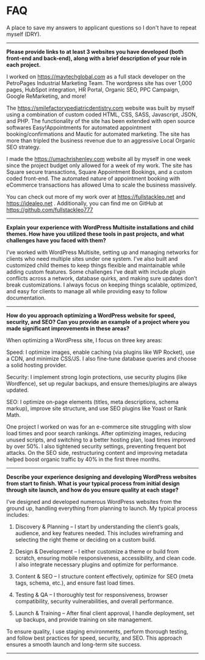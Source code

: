 # FAQ

A place to save my answers to applicant questions so I don't have to repeat myself (DRY).

___

**Please provide links to at least 3 websites you have developed (both front-end and back-end), along with a brief description of your role in each project.**

I worked on https://mavtechglobal.com as a full stack developer on the PetroPages Industrial Marketing Team. The wordpress site has over 1,000 pages, HubSpot integration, HR Portal, Organic SEO, PPC Campaign, Google ReMarketing, and more!

The https://smilefactorypediatricdentistry.com website was built by myself using a combination of custom coded HTML, CSS, SASS, Javascript, JSON, and PHP. The functionality of the site has been extended with open source softwares Easy!Appointments for automated appointment booking/confirmations and Mautic for automated marketing. The site has more than tripled the business revenue due to an aggressive Local Organic SEO strategy.

I made the https://umachrishenley.com website all by myself in one week since the project budget only allowed for a week of my work. The site has Square secure transactions, Square Appointment Bookings, and a custom coded front-end. The automated nature of appointment booking with eCommerce transactions has allowed Uma to scale the business massively.

You can check out more of my work over at https://fullstackleo.net and https://idealeo.net . Additionally, you can find me on GitHub at https://github.com/fullstackleo777

___

**Explain your experience with WordPress Multisite installations and child themes. How have you utilized these tools in past projects, and what challenges have you faced with them?**

I’ve worked with WordPress Multisite, setting up and managing networks for clients who need multiple sites under one system. I’ve also built and customized child themes to keep things flexible and maintainable while adding custom features. Some challenges I’ve dealt with include plugin conflicts across a network, database quirks, and making sure updates don’t break customizations. I always focus on keeping things scalable, optimized, and easy for clients to manage all while providing easy to follow documentation.

___

**How do you approach optimizing a WordPress website for speed, security, and SEO? Can you provide an example of a project where you made significant improvements in these areas?**

When optimizing a WordPress site, I focus on three key areas:

Speed: I optimize images, enable caching (via plugins like WP Rocket), use a CDN, and minimize CSS/JS. I also fine-tune database queries and choose a solid hosting provider.

Security: I implement strong login protections, use security plugins (like Wordfence), set up regular backups, and ensure themes/plugins are always updated.

SEO: I optimize on-page elements (titles, meta descriptions, schema markup), improve site structure, and use SEO plugins like Yoast or Rank Math.

One project I worked on was for an e-commerce site struggling with slow load times and poor search rankings. After optimizing images, reducing unused scripts, and switching to a better hosting plan, load times improved by over 50%. I also tightened security settings, preventing frequent bot attacks. On the SEO side, restructuring content and improving metadata helped boost organic traffic by 40% in the first three months.

___

**Describe your experience designing and developing WordPress websites from start to finish. What is your typical process from initial design through site launch, and how do you ensure quality at each stage?**

I’ve designed and developed numerous WordPress websites from the ground up, handling everything from planning to launch. My typical process includes:

1. Discovery & Planning – I start by understanding the client’s goals, audience, and key features needed. This includes wireframing and selecting the right theme or deciding on a custom build.

2. Design & Development – I either customize a theme or build from scratch, ensuring mobile responsiveness, accessibility, and clean code. I also integrate necessary plugins and optimize for performance.

3. Content & SEO – I structure content effectively, optimize for SEO (meta tags, schema, etc.), and ensure fast load times.

4. Testing & QA – I thoroughly test for responsiveness, browser compatibility, security vulnerabilities, and overall performance.

5. Launch & Training – After final client approval, I handle deployment, set up backups, and provide training on site management.

To ensure quality, I use staging environments, perform thorough testing, and follow best practices for speed, security, and SEO. This approach ensures a smooth launch and long-term site success.

___